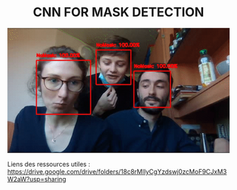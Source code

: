 <h1 align="center">CNN FOR MASK DETECTION</h1>



<p align="center">
  <img src="https://github.com/NicolasGffn/Mask_Detection_CNN/blob/main/CNN_Demo.gif" width=640 height=auto>
</p>

Liens des ressources utiles :
https://drive.google.com/drive/folders/18c8rMlIyCgYzdswj0zcMoF9CJxM3W2aW?usp=sharing
